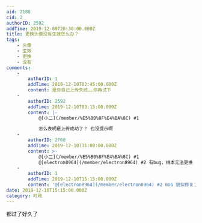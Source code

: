 ```yaml
---
aid: 2188
cid: 2
authorID: 2592
addTime: 2019-12-09T20:30:00.000Z
title: 更换头像没有生效怎么办？
tags:
    - 头像
    - 生效
    - 更换
    - 没有
comments:
    -
        authorID: 1
        addTime: 2019-12-10T02:45:00.000Z
        content: 是你自己上传失败……你再试下
    -
        authorID: 2592
        addTime: 2019-12-10T03:15:00.000Z
        content: |-
            @[小二](/member/%E5%B0%8F%E4%BA%8C) #1

            怎么表明是上传成功了？ 也没提示啊
    -
        authorID: 2760
        addTime: 2019-12-10T11:00:00.000Z
        content: >-
            @[小二](/member/%E5%B0%8F%E4%BA%8C) #1
            @[electron8964](/member/electron8964) #2 有bug，根本无法更换
    -
        authorID: 1
        addTime: 2019-12-10T15:15:00.000Z
        content: '@[electron8964](/member/electron8964) #2 BUG 貌似修复了，你试一下。'
date: 2019-12-10T15:15:00.000Z
category: 时政
---
```


都过了好久了

